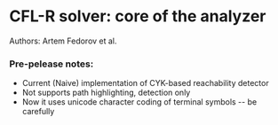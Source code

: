 # CFL-R solver: core of the analyzer

Authors: Artem Fedorov et al.

### Pre-pelease notes:

 - Current (Naive) implementation of CYK-based reachability detector
 - Not supports path highlighting, detection only
 - Now it uses unicode character coding of terminal symbols -- be carefully

 